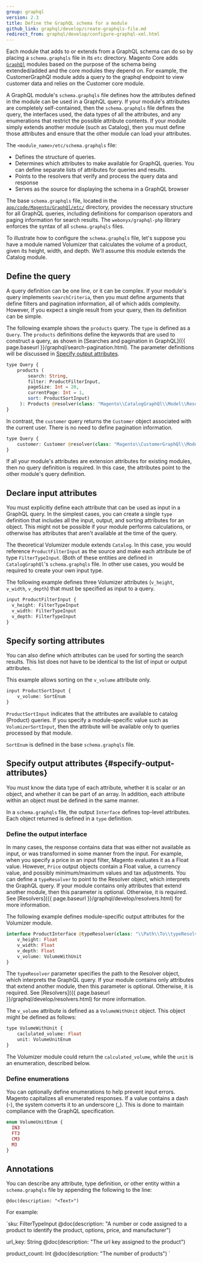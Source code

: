 ```yaml
---
group: graphql
version: 2.3
title: Define the GraphQL schema for a module
github_link: graphql/develop/create-graphqls-file.md
redirect_from: graphql/develop/configure-graphql-xml.html
---
```


Each module that adds to or extends from a GraphQL schema can do so by placing a `schema.graphqls` file in its `etc` directory. Magento Core adds [`GraphQl`](https://github.com/magento/magento2/tree/2.3-develop/app/code/Magento/GraphQl) modules based on the purpose of the schema being extended/added and the core modules they depend on. For example, the CustomerGraphQl module adds a query to the graphql endpoint to view customer data and relies on the Customer core module.

A GraphQL module's `schema.graphqls` file defines how the attributes defined in the module can be used in a GraphQL query. If your module's attributes are completely self-contained, then the `schema.graphqls` file defines the query, the interfaces used, the data types of all the attributes, and any enumerations that restrict the possible attribute contents. If your module simply extends another module (such as Catalog), then you must define those attributes and ensure that the other module can load your attributes.

The `<module_name>/etc/schema.graphqls` file:

* Defines the structure of queries.
* Determines which attributes to make available for GraphQL queries. You can define separate lists of attributes for queries and results.
* Points to the resolvers that verify and process the query data and response
* Serves as the source for displaying the schema in a GraphQL browser

The base `schema.graphqls` file, located in the [`app/code/Magento/GraphQl/etc/`](https://github.com/magento/magento2/tree/2.3-develop/app/code/Magento/GraphQl/etc) directory, provides the necessary structure for all GraphQL queries, including definitions for comparison operators and paging information for search results. The `webonyx/graphql-php` library enforces the syntax of all `schema.graphqls` files.

To illustrate how to configure the `schema.graphqls` file, let's suppose you have a module named Volumizer that calculates the volume of a product, given its height, width, and depth. We'll assume this module extends the Catalog module.

## Define the query

A query definition can be one line, or it can be complex. If your module's query implements `searchCriteria`, then you must define arguments that define filters and pagination information, all of which adds complexity. However, if you expect a single result from your query, then its definition can be simple.

The following example shows the `products` query. The `type` is defined as a `Query`.  The `products` definitions define the keywords that are used to construct a query, as shown in [Searches and pagination in GraphQL]({{ page.baseurl }}/graphql/search-pagination.html). The parameter definitions will be discussed in [Specify output attributes](#specify-output-attributes).

``` php
type Query {
    products (
        search: String,
        filter: ProductFilterInput,
        pageSize: Int = 20,
        currentPage: Int = 1,
        sort: ProductSortInput)
     ): Products @resolver(class: "Magento\\CatalogGraphQl\\Model\\Resolver\\Products")
}
```

In contrast, the `customer` query returns the `Customer` object associated with the current user. There is no need to define pagination information.

``` php
type Query {
    customer: Customer @resolver(class: "Magento\\CustomerGraphQl\\Model\\Resolver\\Customer")
}
```

If all your module's attributes are extension attributes for existing modules, then no query definition is required. In this case, the attributes point to the other module's query definition.

## Declare input attributes

You must explicitly define each attribute that can be used as input in a GraphQL query. In the simplest cases, you can create a single `type` definition that includes all the input, output, and sorting attributes for an object. This might not be possible if your module performs calculations, or otherwise has attributes that aren't available at the time of the query.

The theoretical Volumizer module extends `Catalog`. In this case, you would reference `ProductFilterInput` as the source and make each attribute be of type `FilterTypeInput`. (Both of these entities are defined in `CatalogGraphQl`'s `schema.graphqls` file. In other use cases, you would be required to create your own input type.

The following example defines three Volumizer attributes (`v_height`, `v_width`, `v_depth`) that must be specified as input to a query.

``` php
input ProductFilterInput {
  v_height: FilterTypeInput
  v_width: FilterTypeInput
  v_depth: FilterTypeInput
}
```

## Specify sorting attributes

You can also define which attributes can be used for sorting the search results. This list does not have to be identical to the list of input or output attributes.

This example allows sorting on the `v_volume` attribute only.

``` php
input ProductSortInput {
    v_volume: SortEnum
}
```

`ProductSortInput` indicates that the attributes are available to catalog (Product) queries. If you specify a module-specific value such as `VolumizerSortInput`, then the attribute will be available only to queries processed by that module.

`SortEnum` is defined in the base `schema.graphqls` file.

## Specify output attributes {#specify-output-attributes}

You must know the data type of each attribute, whether it is scalar or an object, and whether it can be part of an array. In addition, each attribute within an object must be defined in the same manner.

In a `schema.graphqls` file, the output `Interface` defines top-level attributes. Each object returned is defined in a `type` definition.

### Define the output interface

In many cases, the response contains data that was either not available as input, or was transformed in some manner from the input. For example, when you specify a price in an input filter, Magento evaluates it as a Float value. However, `Price` output objects contain a Float value, a currency value, and possibly minimum/maximum values and tax adjustments. You can define a `typeResolver` to point to the Resolver object, which interprets the GraphQL query. If your module contains only attributes that extend another module, then this parameter is optional. Otherwise, it is required. See [Resolvers]({{ page.baseurl }}/graphql/develop/resolvers.html) for more information.

The following example defines module-specific output attributes for the Volumizer module.

``` php
interface ProductInterface @typeResolver(class: "\\Path\\To\\typeResolver\\Class"){
    v_height: Float
    v_width: Float
    v_depth: Float
    v_volume: VolumeWithUnit
}
```

The `typeResolver` parameter specifies the path to the Resolver object, which interprets the GraphQL query. If your module contains only attributes that extend another module, then this parameter is optional. Otherwise, it is required. See [Resolvers]({{ page.baseurl }}/graphql/develop/resolvers.html) for more information.

The `v_volume` attribute is defined as a `VolumeWithUnit` object. This object might be defined as follows:

``` php
type VolumeWithUnit {
    caclulated_volume: Float
    unit: VolumeUnitEnum
}
```

The Volumizer module could return the `calculated_volume`, while the `unit` is an enumeration, described below.

### Define enumerations

You can optionally define enumerations to help prevent input errors. Magento capitalizes all enumerated responses. If a value contains a dash (-), the system converts it to an underscore (_). This is done to maintain compliance with the GraphQL specification.

``` php
enum VolumeUnitEnum {
  IN3
  FT3
  CM3
  M3
}
```

## Annotations

You can describe any attribute, type definition, or other entity within a `schema.graphqls` file by appending the following to the line:

`@doc(description: "<Text>")`

For example:

`sku: FilterTypeInput @doc(description: "A number or code assigned to a product to identify the product, options, price, and manufacturer")

url_key: String @doc(description: "The url key assigned to the product")

product_count: Int @doc(description: "The number of products")
`
